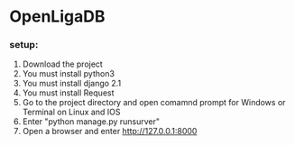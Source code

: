 # OpenLigaDB

### setup:

1. Download the project
2. You must install python3 
3. You must install django 2.1
4. You must install Request
5. Go to the project directory and open comamnd prompt for Windows or Terminal on Linux and IOS
6. Enter "python manage.py runsurver"
7. Open a browser and enter http://127.0.0.1:8000
